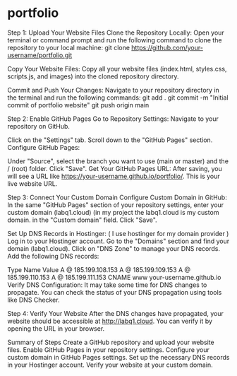 # portfolio
Step 1: Upload Your Website Files
Clone the Repository Locally:
Open your terminal or command prompt and run the following command to clone the repository to your local machine:
git clone https://github.com/your-username/portfolio.git

Copy Your Website Files:
Copy all your website files (index.html, styles.css, scripts.js, and images) into the cloned repository directory.

Commit and Push Your Changes:
Navigate to your repository directory in the terminal and run the following commands:
git add .
git commit -m "Initial commit of portfolio website"
git push origin main

Step 2: Enable GitHub Pages
Go to Repository Settings:
Navigate to your repository on GitHub.

Click on the "Settings" tab.
Scroll down to the "GitHub Pages" section.
Configure GitHub Pages:

Under "Source", select the branch you want to use (main or master) and the / (root) folder.
Click "Save".
Get Your GitHub Pages URL:
After saving, you will see a URL like https://your-username.github.io/portfolio/. This is your live website URL.

Step 3: Connect Your Custom Domain
Configure Custom Domain in GitHub:
In the same "GitHub Pages" section of your repository settings, enter your custom domain (labq1.cloud) (in my project the labq1.cloud is my custom domain. in the "Custom domain" field.
Click "Save".

Set Up DNS Records in Hostinger: ( I use hostinger for my domain provider )
Log in to your Hostinger account.
Go to the "Domains" section and find your domain (labq1.cloud).
Click on "DNS Zone" to manage your DNS records.
Add the following DNS records:

Type	Name	Value
A	@	185.199.108.153
A	@	185.199.109.153
A	@	185.199.110.153
A	@	185.199.111.153
CNAME	www	your-username.github.io
Verify DNS Configuration:
It may take some time for DNS changes to propagate. You can check the status of your DNS propagation using tools like DNS Checker.

Step 4: Verify Your Website
After the DNS changes have propagated, your website should be accessible at http://labq1.cloud. You can verify it by opening the URL in your browser.


Summary of Steps
Create a GitHub repository and upload your website files.
Enable GitHub Pages in your repository settings.
Configure your custom domain in GitHub Pages settings.
Set up the necessary DNS records in your Hostinger account.
Verify your website at your custom domain.
